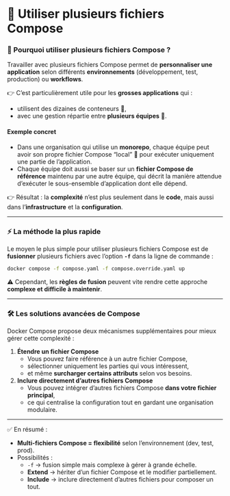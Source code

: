 # 📑 Utiliser plusieurs fichiers Compose

### 🧐 Pourquoi utiliser plusieurs fichiers Compose ?

Travailler avec plusieurs fichiers Compose permet de **personnaliser une application** selon différents **environnements** (développement, test, production) ou **workflows**.

👉 C’est particulièrement utile pour les **grosses applications** qui :

* utilisent des dizaines de conteneurs 🐳,
* avec une gestion répartie entre **plusieurs équipes** 👥.

#### Exemple concret

* Dans une organisation qui utilise un **monorepo**, chaque équipe peut avoir son propre fichier Compose “local” 📂 pour exécuter uniquement une partie de l’application.
* Chaque équipe doit aussi se baser sur un **fichier Compose de référence** maintenu par une autre équipe, qui décrit la manière attendue d’exécuter le sous-ensemble d’application dont elle dépend.

👉 Résultat : la **complexité** n’est plus seulement dans le **code**, mais aussi dans l’**infrastructure** et la **configuration**.

***

### ⚡ La méthode la plus rapide

Le moyen le plus simple pour utiliser plusieurs fichiers Compose est de **fusionner** plusieurs fichiers avec l’option **`-f`** dans la ligne de commande :

```bash
docker compose -f compose.yaml -f compose.override.yaml up
```

⚠️ Cependant, les **règles de fusion** peuvent vite rendre cette approche **complexe et difficile à maintenir**.

***

### 🛠️ Les solutions avancées de Compose

Docker Compose propose deux mécanismes supplémentaires pour mieux gérer cette complexité :

1. **Étendre un fichier Compose**
   * Vous pouvez faire référence à un autre fichier Compose,
   * sélectionner uniquement les parties qui vous intéressent,
   * et même **surcharger certains attributs** selon vos besoins.
2. **Inclure directement d’autres fichiers Compose**
   * Vous pouvez intégrer d’autres fichiers Compose **dans votre fichier principal**,
   * ce qui centralise la configuration tout en gardant une organisation modulaire.

***

✅ En résumé :

* **Multi-fichiers Compose = flexibilité** selon l’environnement (dev, test, prod).
* Possibilités :
  * `-f` → fusion simple mais complexe à gérer à grande échelle.
  * **Extend** → hériter d’un fichier Compose et le modifier partiellement.
  * **Include** → inclure directement d’autres fichiers pour composer un tout.
